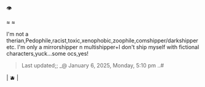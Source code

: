👁️

≈ ≈

I'm not a therian,Pedophile,racist,toxic,xenophobic,zoophile,comshipper/darkshipper etc. I'm only a mirrorshipper n multishipper+I don't ship myself with fictional characters,yuck...some ocs,yes!

>Last updated;; _@ January 6, 2025, Monday, 5:10 pm ..#

| 🫐 |